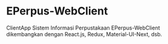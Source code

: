 # EPerpus-WebClient
ClientApp Sistem Informasi Perpustakaan
EPerpus-WebClient dikembangkan dengan React.js, Redux, Material-UI-Next, dsb.

